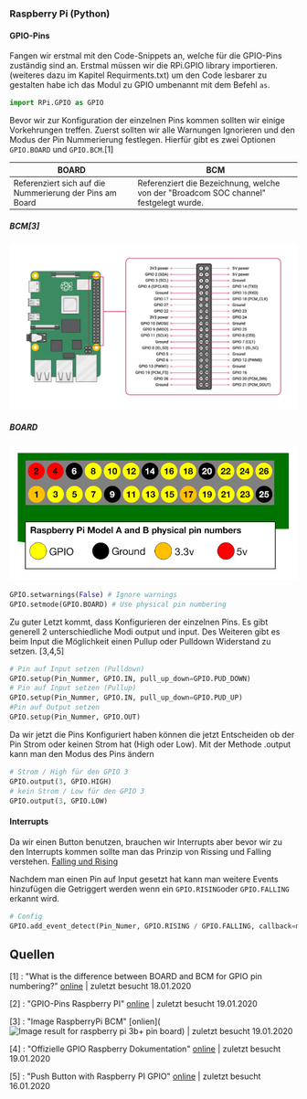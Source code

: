### Raspberry Pi (Python)

#### GPIO-Pins

Fangen wir erstmal mit den Code-Snippets an, welche für die GPIO-Pins zuständig sind an. Erstmal müssen wir die RPi.GPIO library importieren. (weiteres dazu im Kapitel Requirments.txt) um den Code lesbarer zu gestalten habe ich das Modul zu GPIO umbenannt mit dem Befehl `as`.

```python
import RPi.GPIO as GPIO
```

Bevor wir zur Konfiguration der einzelnen Pins kommen sollten wir einige Vorkehrungen treffen. Zuerst sollten wir alle Warnungen Ignorieren und den Modus der Pin Nummerierung festlegen. Hierfür gibt es zwei Optionen `GPIO.BOARD` und `GPIO.BCM`.[1]

| BOARD                                                    | BCM                                                          |
| -------------------------------------------------------- | ------------------------------------------------------------ |
| Referenziert sich auf die Nummerierung der Pins am Board | Referenziert die Bezeichnung, welche von der "Broadcom SOC channel" festgelegt wurde. |

##### BCM[3]

![GPIO-Pinout-Diagram-2](RaspberryPI_GPIO/GPIO-Pinout-Diagram-2.png)

##### BOARD

![a-and-b-physical-pin-numbers](img/a-and-b-physical-pin-numbers.png)

```python
GPIO.setwarnings(False) # Ignore warnings
GPIO.setmode(GPIO.BOARD) # Use physical pin numbering
```

Zu guter Letzt kommt, dass Konfigurieren der einzelnen Pins. Es gibt generell 2 unterschiedliche Modi output und input. Des Weiteren gibt es beim Input die Möglichkeit einen Pullup oder Pulldown Widerstand zu setzen. [3,4,5]

```python
# Pin auf Input setzen (Pulldown)
GPIO.setup(Pin_Nummer, GPIO.IN, pull_up_down=GPIO.PUD_DOWN)
# Pin auf Input setzen (Pullup)
GPIO.setup(Pin_Nummer, GPIO.IN, pull_up_down=GPIO.PUD_UP)
#Pin auf Output setzen
GPIO.setup(Pin_Nummer, GPIO.OUT)
```

Da wir jetzt die Pins Konfiguriert haben können die jetzt Entscheiden ob der Pin Strom oder keinen Strom hat (High oder Low). Mit der Methode .output kann man den Modus des Pins ändern

```python
# Strom / High für den GPIO 3
GPIO.output(3, GPIO.HIGH)
# kein Strom / Low für den GPIO 3
GPIO.output(3, GPIO.LOW)

```

#### Interrupts

Da wir einen Button benutzen, brauchen wir Interrupts aber bevor wir zu den Interrupts kommen sollte man das Prinzip von Rissing und Falling verstehen. [Falling und Rising](SYT_Falling_Rising.md)

Nachdem man einen Pin auf Input gesetzt hat kann man weitere Events hinzufügen die Getriggert werden wenn ein `GPIO.RISING`oder `GPIO.FALLING` erkannt wird.

```python
# Config
GPIO.add_event_detect(Pin_Numer, GPIO.RISING / GPIO.FALLING, callback=methoden_name)
```

## Quellen

[1] : "What is the difference between BOARD and BCM for GPIO pin numbering?" [online](https://raspberrypi.stackexchange.com/questions/12966/what-is-the-difference-between-board-and-bcm-for-gpio-pin-numbering) | zuletzt besucht 18.01.2020

[2] : "GPIO-Pins Raspberry PI" [online](https://www.ics.com/blog/control-raspberry-pi-gpio-pins-python) | zuletzt besucht 19.01.2020

[3] : "Image RaspberryPi BCM" [onlien](![Image result for raspberry pi 3b+ pin board](https://www.raspberrypi.org/documentation/usage/gpio/images/GPIO-Pinout-Diagram-2.png))  | zuletzt besucht 19.01.2020

[4] : "Offizielle GPIO Raspberry Dokumentation" [online](https://www.raspberrypi.org/documentation/usage/gpio/)  | zuletzt besucht 19.01.2020

[5] : "Push Button with Raspberry PI GPIO" [online](https://raspberrypihq.com/use-a-push-button-with-raspberry-pi-gpio/) | zuletzt besucht 16.01.2020

